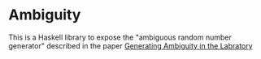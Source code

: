 # Ambiguity

This is a Haskell library to expose the "ambiguous random number generator" described in the paper [Generating Ambiguity in the Labratory](https://www.chapman.edu/ESI/wp/AmbiguityWP0410.pdf)
